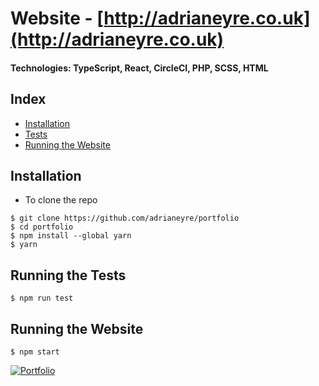 # Website - [http://adrianeyre.co.uk](http://adrianeyre.co.uk)
#### Technologies: TypeScript, React, CircleCI, PHP, SCSS, HTML

## Index
* [Installation](#Install)
* [Tests](#Tests)
* [Running the Website](#Run)

## <a name="Install">Installation</a>
* To clone the repo
```shell
$ git clone https://github.com/adrianeyre/portfolio
$ cd portfolio
$ npm install --global yarn
$ yarn
```

## <a name="Tests">Running the Tests</a>
```shell
$ npm run test
```

## <a name="Run">Running the Website</a>
```shell
$ npm start
```

[![Portfolio](http://adrianeyre.co.uk/images/projects/portfolio.png)](http://adrianeyre.co.uk/images/projects/portfolio.png "Portfolio")